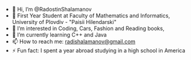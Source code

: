 - 👋 Hi, I’m @RadostinShalamanov
- 📓 First Year Student at Faculty of Mathematics and Informatics, University of Plovdiv - "Paisii Hilendarski"
- 👀 I’m interested in Coding, Cars, Fashion and Reading books,
- 🌱 I’m currently learning C++ and Java
- 📫 How to reach me: radishalamanov@gmail.com
- ⚡ Fun fact: I spent a year abroad studying in a high school in America

<!---
RadostinShalamanov/RadostinShalamanov is a ✨ special ✨ repository because its `README.md` (this file) appears on your GitHub profile.
You can click the Preview link to take a look at your changes.
--->
